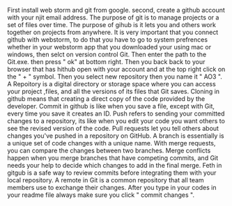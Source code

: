 First install web storm and git from google.
second, create a github account with your njit email address.
The purpose of git is to manage projects or a set of files over time.
The purpose of gihub is it lets you and others work together on projects from anywhere.
It is very important that you connect github with webstorm, to do that you have to go to system prefrences whether in your webstorm app that you downloaded your using mac or windows, then selct on version control Git.
Then enter the path to the Git.exe. then press " ok" at bottom right.
Then you back back to your browser that has hithub open with your account and at the top right click on the " + " symbol.
Then you select new repository then you name it " AO3 ".
A Repoitory is a  digital directory or storage space where you can access your project ,files, and all the versions of its files that Git saves.
Cloning in github means that creating a direct copy of the code provided by the developer.
Commit in github is like when you save a file, except with Git, every time you save it creates an ID.
Push refers to sending your committed changes to a repository, its like when you edit your code you want others to see the revised version of the code.
Pull requests let you tell others about changes you've pushed in a repository on GitHub.
A branch is essentially is a unique set of code changes with a unique name. 
With merge requests, you can compare the changes between two branches.
Merge conflicts happen when you merge branches that have competing commits, and Git needs your help to decide which changes to add in the final merge.
Feth in gitgub is  a safe way to review commits before integrating them with your local repository. 
A remote in Git is a common repository that all team members use to exchange their changes.
After you type in your codes in your readme file always make sure you click " commit changes ".
